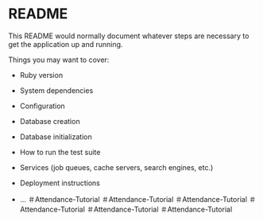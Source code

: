 # README

This README would normally document whatever steps are necessary to get the
application up and running.

Things you may want to cover:

* Ruby version

* System dependencies

* Configuration

* Database creation

* Database initialization

* How to run the test suite

* Services (job queues, cache servers, search engines, etc.)

* Deployment instructions

* ...
＃Attendance-Tutorial
＃Attendance-Tutorial
＃Attendance-Tutorial
＃Attendance-Tutorial
＃Attendance-Tutorial
＃Attendance-Tutorial
